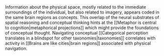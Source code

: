 ---
---

Information about the physical space, mostly related to the immediate surroundings of the individual, but also related to imagery, appears coded in the same brain regions as concepts. This overlap of the neural substrates of spatial reasoning and conceptual thinking hints at the [[Metaphor is central to cognition|metaphorical projections]] which might provide the foundations of conceptual thought. Navigating conceptual [[Categorical perception translates in a blindspot for other taxonomies|taxonomies]] correlates with activity in [[Brains are like cities|brain regions]] associated with physical navigation.